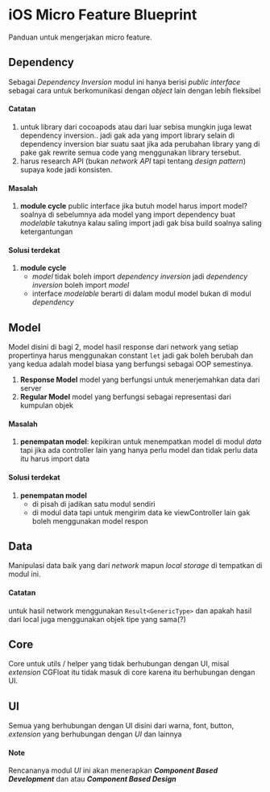 # iOS Micro Feature Blueprint

Panduan untuk mengerjakan micro feature.



## Dependency

Sebagai *Dependency Inversion* modul ini hanya berisi *public interface* sebagai cara untuk berkomunikasi dengan *object* lain dengan lebih fleksibel

#### Catatan

1. untuk library dari cocoapods atau dari luar sebisa mungkin juga lewat dependency inversion.. jadi gak ada yang import library selain di dependency inversion biar suatu saat jika ada perubahan library yang di pake gak rewrite semua code yang menggunakan library tersebut.
2. harus research API (bukan *network API* tapi tentang *design pattern*) supaya kode jadi konsisten.

#### Masalah

1. **module cycle** public interface jika butuh model harus import model? soalnya di sebelumnya ada model yang import dependency buat *modelable* takutnya kalau saling import jadi gak bisa build soalnya saling ketergantungan

#### Solusi terdekat

1. **module cycle**
   * *model* tidak boleh import *dependency inversion* jadi *dependency inversion* boleh import *model*
   * interface *modelable* berarti di dalam modul model bukan di modul *dependency*



 ## Model

Model disini di bagi 2, model hasil response dari network yang setiap propertinya harus menggunakan constant `let` jadi gak boleh berubah dan yang kedua adalah model biasa yang berfungsi sebagai OOP semestinya.

1. **Response Model** model yang berfungsi untuk menerjemahkan data dari server
2. **Regular Model** model yang berfungsi sebagai representasi dari kumpulan objek

#### Masalah

1. **penempatan model**: kepikiran untuk menempatkan model di modul *data* tapi jika ada controller lain yang hanya perlu model dan tidak perlu data itu harus import data

#### Solusi terdekat

1. **penempatan model**
   * di pisah di jadikan satu modul sendiri
   * di modul data tapi untuk mengirim data ke viewController lain gak boleh menggunakan model respon



## Data

Manipulasi data baik yang dari *network* mapun *local storage* di tempatkan di modul ini.

#### Catatan

untuk hasil network menggunakan `Result<GenericType>` dan apakah hasil dari local juga menggunakan objek tipe yang sama(?)



## Core

Core untuk utils / helper yang tidak berhubungan dengan UI, misal *extension* CGFloat itu tidak masuk di core karena itu berhubungan dengan UI.



## UI

Semua yang berhubungan dengan UI disini dari warna, font, button, *extension* yang berhubungan dengan *UI* dan lainnya

#### Note

Rencananya modul *UI* ini akan menerapkan ***Component Based Development*** dan atau ***Component Based Design***
